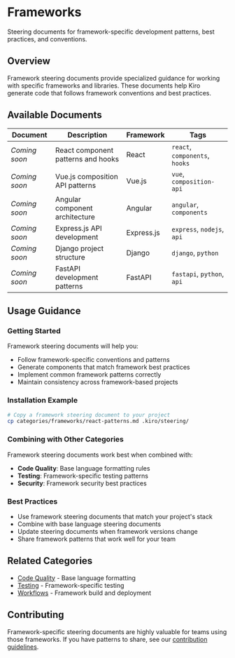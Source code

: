 # Frameworks

Steering documents for framework-specific development patterns, best practices, and conventions.

## Overview

Framework steering documents provide specialized guidance for working with specific frameworks and libraries. These documents help Kiro generate code that follows framework conventions and best practices.

## Available Documents

| Document | Description | Framework | Tags |
|----------|-------------|-----------|------|
| *Coming soon* | React component patterns and hooks | React | `react`, `components`, `hooks` |
| *Coming soon* | Vue.js composition API patterns | Vue.js | `vue`, `composition-api` |
| *Coming soon* | Angular component architecture | Angular | `angular`, `components` |
| *Coming soon* | Express.js API development | Express.js | `express`, `nodejs`, `api` |
| *Coming soon* | Django project structure | Django | `django`, `python` |
| *Coming soon* | FastAPI development patterns | FastAPI | `fastapi`, `python`, `api` |

## Usage Guidance

### Getting Started

Framework steering documents will help you:

- Follow framework-specific conventions and patterns
- Generate components that match framework best practices
- Implement common framework patterns correctly
- Maintain consistency across framework-based projects

### Installation Example

```bash
# Copy a framework steering document to your project
cp categories/frameworks/react-patterns.md .kiro/steering/
```

### Combining with Other Categories

Framework steering documents work best when combined with:

- **Code Quality**: Base language formatting rules
- **Testing**: Framework-specific testing patterns
- **Security**: Framework security best practices

### Best Practices

- Use framework steering documents that match your project's stack
- Combine with base language steering documents
- Update steering documents when framework versions change
- Share framework patterns that work well for your team

## Related Categories

- [Code Quality](../code-quality/) - Base language formatting
- [Testing](../testing/) - Framework-specific testing
- [Workflows](../workflows/) - Framework build and deployment

## Contributing

Framework-specific steering documents are highly valuable for teams using those frameworks. If you have patterns to share, see our [contribution guidelines](../../CONTRIBUTING.md).
